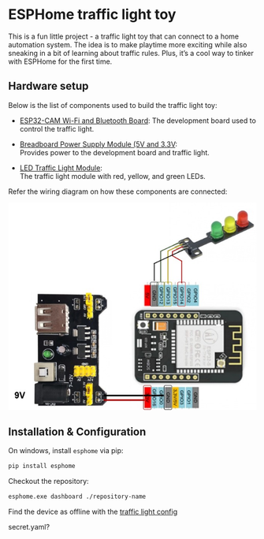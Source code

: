 ESPHome traffic light toy
=========================

This is a fun little project - a traffic light toy that can connect to a home
automation system. The idea is to make playtime more exciting while also
sneaking in a bit of learning about traffic rules. Plus, it’s a cool way to
tinker with ESPHome for the first time.

Hardware setup
--------------

Below is the list of components used to build the traffic light toy:

- [ESP32-CAM Wi-Fi and Bluetooth Board][esp_device]:
  The development board used to control the traffic light.

- [Breadboard Power Supply Module (5V and 3.3V][power_supply]:  
  Provides power to the development board and traffic light.

- [LED Traffic Light Module][traffic_light_module]:  
  The traffic light module with red, yellow, and green LEDs.

Refer the wiring diagram on how these components are connected:

![Wiring Diagram](wiring_diagram.jpg)

Installation & Configuration
----------------------------

On windows, install `esphome` via pip:

```sh
pip install esphome
```

Checkout the repository:

```sh
esphome.exe dashboard ./repository-name
```

Find the device as offline with the [traffic light config](traffic-light.yaml)


secret.yaml? 


[esp_device]:
    https://www.tinytronics.nl/en/development-boards/microcontroller-boards/with-wi-fi/esp32-cam-wifi-and-bluetooth-board-with-ov2640-camera

[power_supply]:
    https://www.tinytronics.nl/en/power/voltage-converters/voltage-regulators/breadboard-power-supply-5v-en-3.3v

[traffic_light_module]:
    https://www.tinytronics.nl/en/lighting/rings-and-modules/led-traffic-light-module
